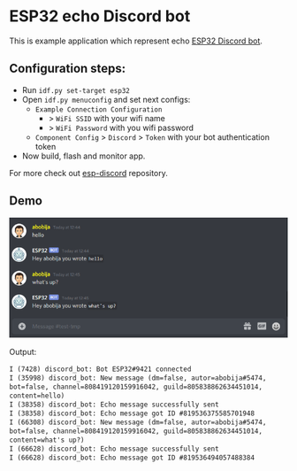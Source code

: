 # ESP32 echo Discord bot

This is example application which represent echo [ESP32 Discord bot](https://github.com/abobija/esp-discord).

## Configuration steps:

- Run `idf.py set-target esp32`
- Open `idf.py menuconfig` and set next configs:
  - `Example Connection Configuration`
    - \> `WiFi SSID` with your wifi name
    - \> `WiFi Password` with you wifi password
  - `Component Config` > `Discord` > `Token` with your bot authentication token
- Now build, flash and monitor app.

For more check out [esp-discord](https://github.com/abobija/esp-discord) repository.

## Demo

![Echo chat](docs/chat.png)

Output:

```
I (7428) discord_bot: Bot ESP32#9421 connected
I (35998) discord_bot: New message (dm=false, autor=abobija#5474, bot=false, channel=808419120159916042, guild=805838862634451014, content=hello)
I (38358) discord_bot: Echo message successfully sent
I (38358) discord_bot: Echo message got ID #819536375585701948
I (66308) discord_bot: New message (dm=false, autor=abobija#5474, bot=false, channel=808419120159916042, guild=805838862634451014, content=what's up?)
I (66628) discord_bot: Echo message successfully sent
I (66628) discord_bot: Echo message got ID #819536494057488384
```
